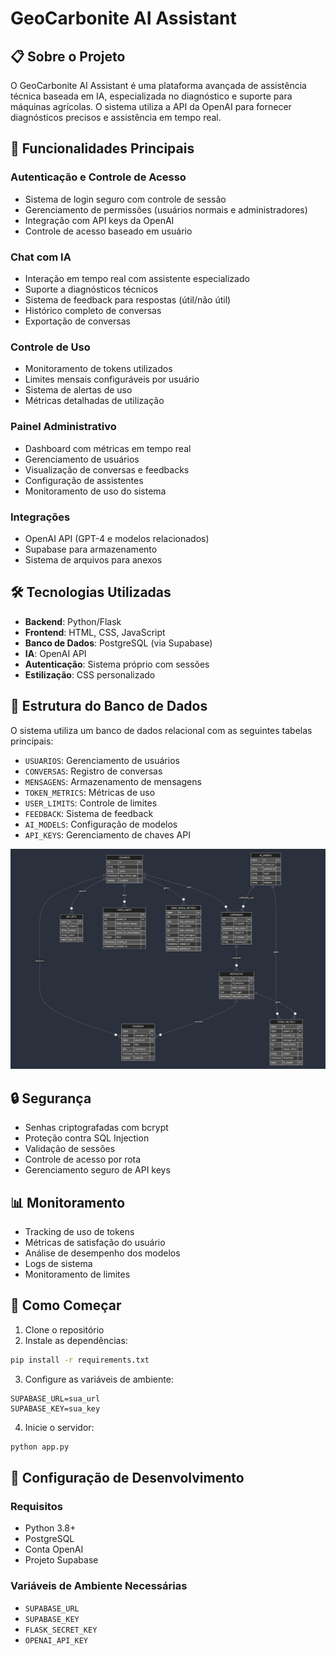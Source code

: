 # GeoCarbonite AI Assistant



## 📋 Sobre o Projeto

O GeoCarbonite AI Assistant é uma plataforma avançada de assistência técnica baseada em IA, especializada no diagnóstico e suporte para máquinas agrícolas. O sistema utiliza a API da OpenAI para fornecer diagnósticos precisos e assistência em tempo real.

## 🚀 Funcionalidades Principais

### Autenticação e Controle de Acesso
- Sistema de login seguro com controle de sessão
- Gerenciamento de permissões (usuários normais e administradores)
- Integração com API keys da OpenAI
- Controle de acesso baseado em usuário

### Chat com IA
- Interação em tempo real com assistente especializado
- Suporte a diagnósticos técnicos
- Sistema de feedback para respostas (útil/não útil)
- Histórico completo de conversas
- Exportação de conversas

### Controle de Uso
- Monitoramento de tokens utilizados
- Limites mensais configuráveis por usuário
- Sistema de alertas de uso
- Métricas detalhadas de utilização

### Painel Administrativo
- Dashboard com métricas em tempo real
- Gerenciamento de usuários
- Visualização de conversas e feedbacks
- Configuração de assistentes
- Monitoramento de uso do sistema

### Integrações
- OpenAI API (GPT-4 e modelos relacionados)
- Supabase para armazenamento
- Sistema de arquivos para anexos

## 🛠 Tecnologias Utilizadas

- **Backend**: Python/Flask
- **Frontend**: HTML, CSS, JavaScript
- **Banco de Dados**: PostgreSQL (via Supabase)
- **IA**: OpenAI API
- **Autenticação**: Sistema próprio com sessões
- **Estilização**: CSS personalizado

## 💾 Estrutura do Banco de Dados

O sistema utiliza um banco de dados relacional com as seguintes tabelas principais:

- `USUARIOS`: Gerenciamento de usuários
- `CONVERSAS`: Registro de conversas
- `MENSAGENS`: Armazenamento de mensagens
- `TOKEN_METRICS`: Métricas de uso
- `USER_LIMITS`: Controle de limites
- `FEEDBACK`: Sistema de feedback
- `AI_MODELS`: Configuração de modelos
- `API_KEYS`: Gerenciamento de chaves API

![Database Schema](./db_schema.png)

## 🔒 Segurança

- Senhas criptografadas com bcrypt
- Proteção contra SQL Injection
- Validação de sessões
- Controle de acesso por rota
- Gerenciamento seguro de API keys

## 📊 Monitoramento

- Tracking de uso de tokens
- Métricas de satisfação do usuário
- Análise de desempenho dos modelos
- Logs de sistema
- Monitoramento de limites

## 🚀 Como Começar

1. Clone o repositório
2. Instale as dependências:
```bash
pip install -r requirements.txt
```
3. Configure as variáveis de ambiente:
```env
SUPABASE_URL=sua_url
SUPABASE_KEY=sua_key
```
4. Inicie o servidor:
```bash
python app.py
```

## 📝 Configuração de Desenvolvimento

### Requisitos
- Python 3.8+
- PostgreSQL
- Conta OpenAI
- Projeto Supabase

### Variáveis de Ambiente Necessárias
- `SUPABASE_URL`
- `SUPABASE_KEY`
- `FLASK_SECRET_KEY`
- `OPENAI_API_KEY`